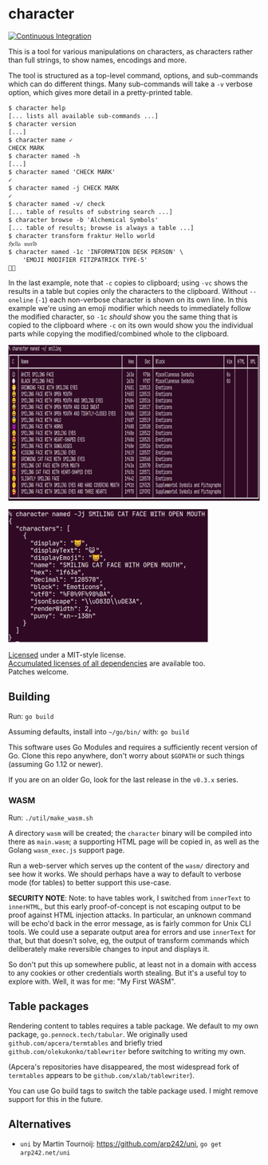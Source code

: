 character
=========

[![Continuous Integration](https://secure.travis-ci.org/philpennock/character.svg?branch=master)](http://travis-ci.org/philpennock/character)

This is a tool for various manipulations on characters, as characters rather
than full strings, to show names, encodings and more.

The tool is structured as a top-level command, options, and sub-commands which
can do different things.  Many sub-commands will take a `-v` verbose option,
which gives more detail in a pretty-printed table.

```console
$ character help
[... lists all available sub-commands ...]
$ character version
[...]
$ character name ✓
CHECK MARK
$ character named -h
[...]
$ character named 'CHECK MARK'
✓
$ character named -j CHECK MARK
✓
$ character named -v/ check
[... table of results of substring search ...]
$ character browse -b 'Alchemical Symbols'
[... table of results; browse is always a table ...]
$ character transform fraktur Hello world
ℌ𝔢𝔩𝔩𝔬 𝔴𝔬𝔯𝔩𝔡
$ character named -1c 'INFORMATION DESK PERSON' \
    'EMOJI MODIFIER FITZPATRICK TYPE-5'
💁🏾
```

In the last example, note that `-c` copies to clipboard; using `-vc` shows the
results in a table but copies only the characters to the clipboard.  Without
`--oneline` (`-1`) each non-verbose character is shown on its own line.  In
this example we're using an emoji modifier which needs to immediately follow
the modified character, so `-1c` _should_ show you the same thing that is
copied to the clipboard where `-c` on its own would show you the individual
parts while copying the modified/combined whole to the clipboard.

<img src=".web-assets/images/character-smiling_4bfca881.png"
     alt="character named -v/ smiling"
     title="character named -v/ smiling"
     width="900" height="312">

<img src=".web-assets/images/smiling-json_71ca3acd.png"
     alt="character named -Jj SMILING CAT FACE WITH OPEN MOUTH"
     title="character named -Jj SMILING CAT FACE WITH OPEN MOUTH"
     width="400" height="266">


[Licensed](./LICENSE.txt) under a MIT-style license.  
[Accumulated licenses of all dependencies](./LICENSES_all.txt) are available
too.  
Patches welcome.


Building
--------

Run: `go build`

Assuming defaults, install into `~/go/bin/` with: `go build`

This software uses Go Modules and requires a sufficiently recent version of
Go.  Clone this repo anywhere, don't worry about `$GOPATH` or such things
(assuming Go 1.12 or newer).

If you are on an older Go, look for the last release in the `v0.3.x` series.

### WASM

Run: `./util/make_wasm.sh`

A directory `wasm` will be created; the `character` binary will be compiled
into there as `main.wasm`; a supporting HTML page will be copied in, as well
as the Golang `wasm_exec.js` support page.

Run a web-server which serves up the content of the `wasm/` directory and see
how it works.  We should perhaps have a way to default to verbose mode (for
tables) to better support this use-case.

**SECURITY NOTE**: Note: to have tables work, I switched from `innerText` to
`innerHTML`, but this early proof-of-concept is not escaping output to be
proof against HTML injection attacks.  In particular, an unknown command will
be echo'd back in the error message, as is fairly common for Unix CLI tools.
We could use a separate output area for errors and use `innerText` for that,
but that doesn't solve, eg, the output of transform commands which
deliberately make reversible changes to input and displays it.

So don't put this up somewhere public, at least not in a domain with access to
any cookies or other credentials worth stealing.  But it's a useful toy to
explore with.  Well, it was for me: "My First WASM".



Table packages
--------------

Rendering content to tables requires a table package.  We default to my own
package, `go.pennock.tech/tabular`.  We originally used
`github.com/apcera/termtables` and briefly tried
`github.com/olekukonko/tablewriter` before switching to writing my own.

(Apcera's repositories have disappeared, the most widespread fork of
`termtables` appears to be `github.com/xlab/tablewriter`).

You can use Go build tags to switch the table package used.  I might remove
support for this in the future.


Alternatives
------------

* `uni` by Martin Tournoij: <https://github.com/arp242/uni>,
  `go get arp242.net/uni`
